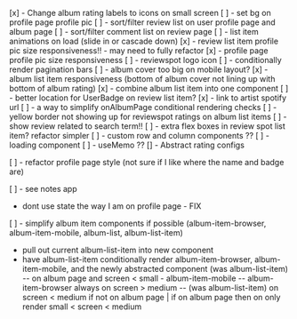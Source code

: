 [x] - Change album rating labels to icons on small screen
[ ] - set bg on profile page profile pic
[ ] - sort/filter review list on user profile page and album page
[ ] - sort/filter comment list on review page
[ ] - list item animations on load (slide in or cascade down)
[x] - review list item profile pic size responsiveness!! - may need to fully refactor
[x] - profile page profile pic size responsiveness
[ ] - reviewspot logo icon
[ ] - conditionally render pagination bars
[ ] - album cover too big on mobile layout?
[x] - album list item responsiveness (bottom of album cover not lining up with bottom of album rating)
[x] - combine album list item into one component
[ ] - better location for UserBadge on review list item?
[x] - link to artist spotify url
[ ] - a way to simplify onAlbumPage conditional rendering checks
[ ] - yellow border not showing up for reviewspot ratings on album list items
[ ] - show review related to search term!!
[ ] - extra flex boxes in review spot list item? refactor simpler
[ ] - custom row and column components ??
[ ] - loading component
[ ] - useMemo ??
[] - Abstract rating configs

[ ] - refactor profile page style (not sure if I like where the name and badge are)

[ ] - see notes app

- dont use state the way I am on profile page - FIX

[ ] - simplify album item components if possible (album-item-browser, album-item-mobile, album-list, album-list-item)

- pull out current album-list-item into new component
- have album-list-item conditionally render album-item-browser, album-item-mobile, and the newly abstracted component (was album-list-item)
  -- on album page and screen < small - album-item-mobile
  -- album-item-browser always on screen > medium
  -- (was album-list-item) on screen < medium if not on album page | if on album page then on only render small < screen < medium
